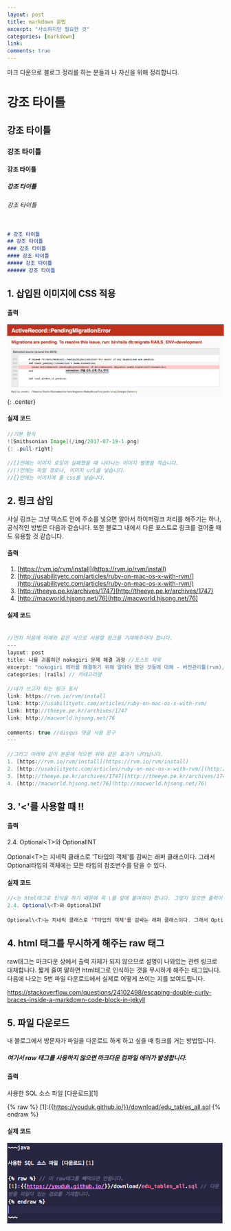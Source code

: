 ```yaml
---
layout: post
title: markdown 문법
excerpt: "사소하지만 필요한 것"
categories: [markdown]
link:
comments: true
---
```


마크 다운으로 블로그 정리를 하는 분들과 나 자신을 위해 정리합니다.

# 강조 타이틀
## 강조 타이틀
### 강조 타이틀
#### 강조 타이틀
##### 강조 타이틀
###### 강조 타이틀


~~~md

# 강조 타이틀
## 강조 타이틀
### 강조 타이틀
#### 강조 타이틀
##### 강조 타이틀
###### 강조 타이틀

~~~















## 1. 삽입된 이미지에 CSS 적용

#### 출력

![Smithsonian Image](/img/2017-07-19-1.png)
{: .center}

#### 실제 코드

~~~java
//기본 형식
![Smithsonian Image](/img/2017-07-19-1.png)
{: .pull-right}

//[]안에는 이미지 로딩이 실패했을 때 나타나는 이미지 별명을 적습니다.
//()안에는 파일 경로나, 이미지 url을 넣습니다.
//{}안에는 이미지에 줄 css를 넣습니다.
~~~

## 2. 링크 삽입

사실 링크는 그냥 텍스트 안에 주소를 넣으면 알아서 하이퍼링크 처리를 해주기는 하나, 공식적인 방법은 다음과 같습니다.
또한 블로그 내에서 다른 포스트로 링크를 걸어줄 때도 유용할 것 같습니다.

#### 출력


1. [https://rvm.io/rvm/install](https://rvm.io/rvm/install)
2. [http://usabilityetc.com/articles/ruby-on-mac-os-x-with-rvm/](http://usabilityetc.com/articles/ruby-on-mac-os-x-with-rvm/)
3. [http://theeye.pe.kr/archives/1747](http://theeye.pe.kr/archives/1747)
4. [http://macworld.hjsong.net/76](http://macworld.hjsong.net/76)

#### 실제 코드

~~~java

//먼저 처음에 아래와 같은 식으로 사용할 링크를 기재해주어야 합니다.
---
layout: post
title: 나를 괴롭히던 nokogiri 문제 해결 과정 //포스트 제목
excerpt: "nokogiri 에러를 해결하기 위해 알아야 했던 것들에 대해 - 버전관리툴(rvm), 패키지 관리툴(homebrew/apt-get), 숨김 폴더 관리(in finder, terminal)" //포스트 부제
categories: [rails] // 카테고리명

//내가 쓰고자 하는 링크 표시
link: https://rvm.io/rvm/install
link: http://usabilityetc.com/articles/ruby-on-mac-os-x-with-rvm/
link: http://theeye.pe.kr/archives/1747
link: http://macworld.hjsong.net/76

comments: true //disqus 댓글 사용 문구
---

//그리고 아래와 같이 본문에 적으면 위와 같은 효과가 나타납니다.
1. [https://rvm.io/rvm/install](https://rvm.io/rvm/install)
2. [http://usabilityetc.com/articles/ruby-on-mac-os-x-with-rvm/](http://usabilityetc.com/articles/ruby-on-mac-os-x-with-rvm/)
3. [http://theeye.pe.kr/archives/1747](http://theeye.pe.kr/archives/1747)
4. [http://macworld.hjsong.net/76](http://macworld.hjsong.net/76)
~~~

## 3. '\<'를 사용할 때 !!

#### 출력

2.4. Optional\<T>와 OptionalINT

Optional\<T>는 지네릭 클래스로 'T타입의 객체'를 감싸는 래퍼 클래스이다. 그래서 Optional타입의 객체에는 모든 타입의 참조변수를 담을 수 있다.

#### 실제 코드

~~~java
//<는 html태그로 인식을 하기 때문에 꼭 \를 앞에 붙여줘야 합니다. 그렇지 않으면 출력이 제대로 되지 않거나 컴파일 에러가 발생합니다.
2.4. Optional\<T>와 OptionalINT

Optional\<T>는 지네릭 클래스로 'T타입의 객체'를 감싸는 래퍼 클래스이다. 그래서 Optional타입의 객체에는 모든 타입의 참조변수를 담을 수 있다.
~~~


## 4. html 태그를 무시하게 해주는 raw 태그

raw태그는 마크다운 상에서 출력 자체가 되지 않으므로 설명이 나와있는 관련 링크로 대체합니다. 짧게 줄여 말하면 html태그로 인식하는 것을 무시하게 해주는 태그입니다. 다음에 나오는 5번 파일 다운로드에서 실제로 어떻게 쓰이는 지를 보여드립니다.

https://stackoverflow.com/questions/24102498/escaping-double-curly-braces-inside-a-markdown-code-block-in-jekyll


## 5. 파일 다운로드

내 블로그에서 방문자가 파일을 다운로드 하게 하고 싶을 때 링크를 거는 방법입니다.
##### 여기서 raw 태그를 사용하지 않으면 마크다운 컴파일 에러가 발생합니다.

#### 출력

사용한 SQL 소스 파일 [다운로드][1]

{% raw %}
[1]:{{https://youduk.github.io/}}/download/edu_tables_all.sql
{% endraw %}

#### 실제 코드

![Smithsonian Image](/img/2017-07-07-01.png)
